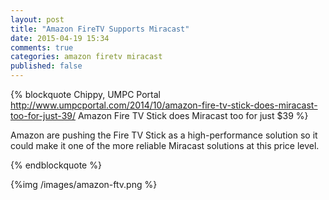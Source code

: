 ```yaml
---
layout: post
title: "Amazon FireTV Supports Miracast"
date: 2015-04-19 15:34
comments: true
categories: amazon firetv miracast
published: false
---
```


{% blockquote Chippy, UMPC Portal http://www.umpcportal.com/2014/10/amazon-fire-tv-stick-does-miracast-too-for-just-39/ Amazon Fire TV Stick does Miracast too for just $39 %}

Amazon are pushing the Fire TV Stick as a high-performance solution so it could make it one of the more reliable Miracast solutions at this price level.

{% endblockquote %}

{%img /images/amazon-ftv.png %}
